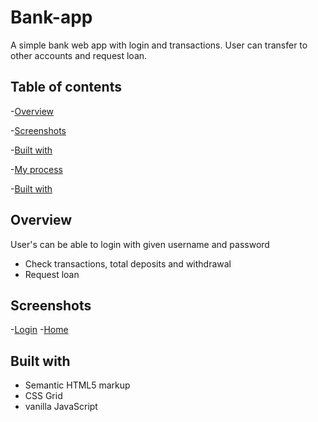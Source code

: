 # Bank-app
A simple bank web app with login and transactions. User can transfer to other accounts and request loan.

## Table of contents

-[Overview](#overview)

-[Screenshots](#screenshot)

-[Built with](#built-with)

-[My process](#my-process)

-[Built with](#built-with)

## Overview

User's can be able to login with given username and password
- Check transactions, total deposits and withdrawal
- Request loan

## Screenshots

-[Login](logo.png)
-[Home](home_page.png)

## Built with

- Semantic HTML5 markup
- CSS Grid
- vanilla JavaScript